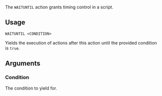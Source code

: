The `WAITUNTIL` action grants timing control in a script.

## Usage
```
WAITUNTIL <CONDITION>
```
Yields the execution of actions after this action until the provided condition is `true`.

## Arguments
### Condition
The condition to yield for.